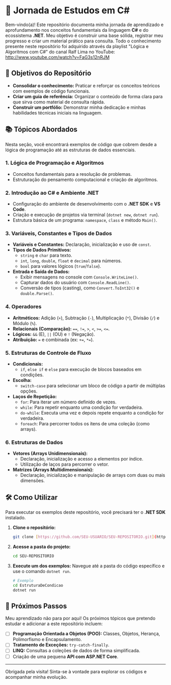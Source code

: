# 🚀 Jornada de Estudos em C#

Bem-vindo(a)! Este repositório documenta minha jornada de aprendizado e aprofundamento nos conceitos fundamentais da linguagem **C#** e do ecossistema **.NET**. Meu objetivo é construir uma base sólida, registrar meu progresso e criar um material prático para consulta.
Todo o conhecimento presente neste repositório foi adquirido através da playlist "Lógica e Algoritmos com C#" do canal Ralf Lima no YouTube: http://www.youtube.com/watch?v=FaG3s12nRJM

## 🎯 Objetivos do Repositório

* **Consolidar o conhecimento:** Praticar e reforçar os conceitos teóricos com exemplos de código funcionais.
* **Criar um guia de referência:** Organizar o conteúdo de forma clara para que sirva como material de consulta rápida.
* **Construir um portfólio:** Demonstrar minha dedicação e minhas habilidades técnicas iniciais na linguagem.

## 📚 Tópicos Abordados

Nesta seção, você encontrará exemplos de código que cobrem desde a lógica de programação até as estruturas de dados essenciais.

### 1. Lógica de Programação e Algoritmos
* Conceitos fundamentais para a resolução de problemas.
* Estruturação do pensamento computacional e criação de algoritmos.

### 2. Introdução ao C# e Ambiente .NET
* Configuração do ambiente de desenvolvimento com o **.NET SDK** e **VS Code**.
* Criação e execução de projetos via terminal (`dotnet new`, `dotnet run`).
* Estrutura básica de um programa: `namespace`, `class` e método `Main()`.

### 3. Variáveis, Constantes e Tipos de Dados
* **Variáveis e Constantes:** Declaração, inicialização e uso de `const`.
* **Tipos de Dados Primitivos:**
    * `string` e `char` para texto.
    * `int`, `long`, `double`, `float` e `decimal` para números.
    * `bool` para valores lógicos (`true`/`false`).
* **Entrada e Saída de Dados:**
    * Exibir mensagens no console com `Console.WriteLine()`.
    * Capturar dados do usuário com `Console.ReadLine()`.
    * Conversão de tipos (casting), como `Convert.ToInt32()` e `double.Parse()`.

### 4. Operadores
* **Aritméticos:** Adição (`+`), Subtração (`-`), Multiplicação (`*`), Divisão (`/`) e Módulo (`%`).
* **Relacionais (Comparação):** `==`, `!=`, `>`, `<`, `>=`, `<=`.
* **Lógicos:** `&&` (E), `||` (OU) e `!` (Negação).
* **Atribuição:** `=` e combinada (ex: `+=`, `*=`).

### 5. Estruturas de Controle de Fluxo
* **Condicionais:**
    * `if`, `else if` e `else` para execução de blocos baseados em condições.
* **Escolha:**
    * `switch-case` para selecionar um bloco de código a partir de múltiplas opções.
* **Laços de Repetição:**
    * `for`: Para iterar um número definido de vezes.
    * `while`: Para repetir enquanto uma condição for verdadeira.
    * `do-while`: Executa uma vez e depois repete enquanto a condição for verdadeira.
    * `foreach`: Para percorrer todos os itens de uma coleção (como arrays).

### 6. Estruturas de Dados
* **Vetores (Arrays Unidimensionais):**
    * Declaração, inicialização e acesso a elementos por índice.
    * Utilização de laços para percorrer o vetor.
* **Matrizes (Arrays Multidimensionais):**
    * Declaração, inicialização e manipulação de arrays com duas ou mais dimensões.

## 🛠️ Como Utilizar

Para executar os exemplos deste repositório, você precisará ter o **.NET SDK** instalado.

1.  **Clone o repositório:**
    ```bash
    git clone [https://github.com/SEU-USUARIO/SEU-REPOSITORIO.git](https://github.com/SEU-USUARIO/SEU-REPOSITORIO.git)
    ```
2.  **Acesse a pasta do projeto:**
    ```bash
    cd SEU-REPOSITORIO
    ```
3.  **Execute um dos exemplos:**
    Navegue até a pasta do código específico e use o comando `dotnet run`.
    ```bash
    # Exemplo
    cd EstruturaDeCondicao
    dotnet run
    ```

## 🌱 Próximos Passos

Meu aprendizado não para por aqui! Os próximos tópicos que pretendo estudar e adicionar a este repositório incluem:

* [ ] **Programação Orientada a Objetos (POO):** Classes, Objetos, Herança, Polimorfismo e Encapsulamento.
* [ ] **Tratamento de Exceções:** `try-catch-finally`.
* [ ] **LINQ:** Consultas a coleções de dados de forma simplificada.
* [ ] Criação de uma pequena **API com ASP.NET Core**.

---

Obrigada pela visita! Sinta-se à vontade para explorar os códigos e acompanhar minha evolução.

